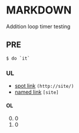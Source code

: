 # MARKDOWN
Addition loop timer testing

## PRE
    $ do `it`

### UL
* [spot link](http://site/) `(http://site/)`
* [named link][site] `[site]`

#### OL
0. 0
0. 0

[site]: http://site/

